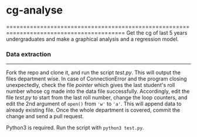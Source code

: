 # cg-analyse
=========================================================================================
Get the cg of last 5 years undergraduates and make a graphical analysis and a regression model.

### Data extraction
--------------------------------------------------------

Fork the repo and clone it, and run the script *test.py*. This will output the files department wise. In case of ConnectionError and the program closing unexpectedly, check the file *pointer* which gives the last student's roll number whose cg made into the data file successfully. Accordingly, edit the file *test.py* to start from the last roll number, change the loop counters, and edit the 2nd argument of ```open()``` from ```'w'``` to ```'a'```. This will append data to already existing file. Once the whole department is covered, commit the change and send a pull request.

Python3 is required. Run the script with ```python3 test.py```.

